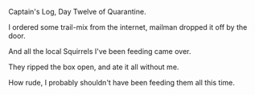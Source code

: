 Captain's Log, Day Twelve of Quarantine.

I ordered some trail-mix from the internet, mailman dropped it off by the door.

And all the local Squirrels I've been feeding came over.

They ripped the box open, and ate it all without me.

How rude, I probably shouldn't have been feeding them all this time.
